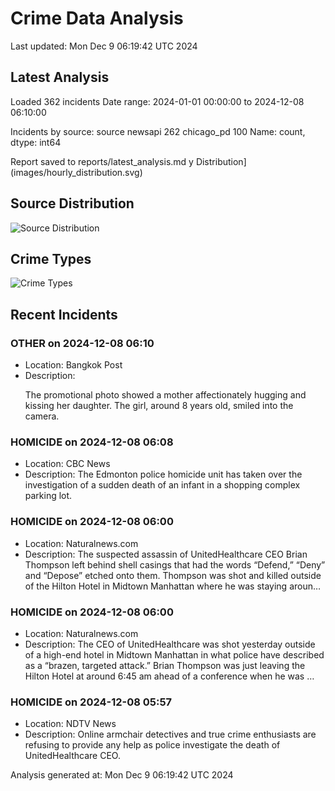 # Crime Data Analysis
Last updated: Mon Dec  9 06:19:42 UTC 2024

## Latest Analysis

Loaded 362 incidents
Date range: 2024-01-01 00:00:00 to 2024-12-08 06:10:00

Incidents by source:
source
newsapi       262
chicago_pd    100
Name: count, dtype: int64

Report saved to reports/latest_analysis.md
y Distribution](images/hourly_distribution.svg)

## Source Distribution
![Source Distribution](images/source_distribution.svg)

## Crime Types
![Crime Types](images/crime_types.svg)

## Recent Incidents

### OTHER on 2024-12-08 06:10
- Location: Bangkok Post
- Description: <p>The promotional photo showed a mother affectionately hugging and kissing her daughter. The girl, around 8 years old, smiled into the camera.</p>


### HOMICIDE on 2024-12-08 06:08
- Location: CBC News
- Description: The Edmonton police homicide unit has taken over the investigation of a sudden death of an infant in a shopping complex parking lot.


### HOMICIDE on 2024-12-08 06:00
- Location: Naturalnews.com
- Description: The suspected assassin of UnitedHealthcare CEO Brian Thompson left behind shell casings that had the words “Defend,” “Deny” and “Depose” etched onto them. Thompson was shot and killed outside of the Hilton Hotel in Midtown Manhattan where he was staying aroun…


### HOMICIDE on 2024-12-08 06:00
- Location: Naturalnews.com
- Description: The CEO of UnitedHealthcare was shot yesterday outside of a high-end hotel in Midtown Manhattan in what police have described as a “brazen, targeted attack.” Brian Thompson was just leaving the Hilton Hotel at around 6:45 am ahead of a conference when he was …


### HOMICIDE on 2024-12-08 05:57
- Location: NDTV News
- Description: Online armchair detectives and true crime enthusiasts are refusing to provide any help as police investigate the death of UnitedHealthcare CEO.

Analysis generated at: Mon Dec  9 06:19:42 UTC 2024
